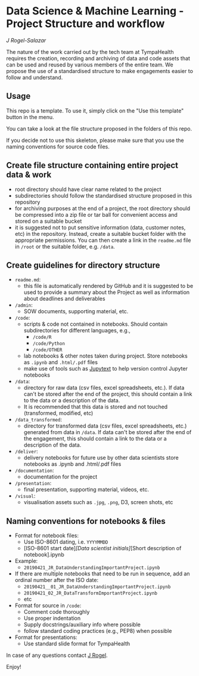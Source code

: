 # Data Science & Machine Learning - Project Structure and workflow

*J Rogel-Salazar*

The nature of the work carried out by the tech team at TympaHealth requires the creation, recording and archiving of data and code assets that can be used and reused by various members of the entire team. We propose the use of a standardised structure to make engagements easier to follow and understand.

## Usage

This repo is a template. To use it, simply click on the "Use this template" button in the menu.

You can take a look at the file structure proposed in the folders of this repo.

If you decide not to use this skeleton, please make sure that you use the naming conventions for source code files.

## Create file structure containing entire project data & work

* root directory should have clear name related to the project
* subdirectories should follow the standardised structure proposed in this repository
* for archiving purposes at the end of a project, the root directory should be compressed into a zip file or tar ball for convenient access and stored on a suitable bucket
* it is suggested not to put sensitive information (data, customer notes, etc) in the repository. Instead, create a suitable bucket folder with the appropriate permissions. You can then create a link in the `readme.md` file in `/root` or the suitable folder, e.g. `/data`.

## Create guidelines for directory structure

* `readme.md`:
	* this file is automatically rendered by GitHub and it is suggested to be used to provide a summary about the Project as well as information about deadlines and deliverables  
* `/admin`:
	* 	SOW documents, supporting material, etc.
* `/code`:
	* scripts & code not contained in notebooks. Should contain subdirectories for different languages, e.g.,
		* `/code/R`
		* `/code/Python`
		* `/code/OTHER`
	* lab notebooks & other notes taken during project. Store notebooks as `.ipynb` and `.html/.pdf` files
	* make use of tools such as [Jupytext](https://jupytext.readthedocs.io/en/latest/introduction.html) to help version control Jupyter notebooks
* `/data`:
	* directory for raw data (csv files, excel spreadsheets, etc.). If data can't be stored after the end of the project, this should contain a link to the data or a description of the data.
	* It is recommended that this data is stored and not touched (transformed, modified, etc)
* `/data_transformed`:
	* directory for transformed data (csv files, excel spreadsheets, etc.) generated from data in `/data`. If data can't be stored after the end of the engagement, this should contain a link to the data or a description of the data.
* `/deliver`:
	* delivery notebooks for future use by other data scientists store notebooks as .ipynb and .html/.pdf files
* `/documentation`:
	* documentation for the project  
* `/presentation`:
	* final presentation, supporting material, videos, etc.
* `/visual`:
	* visualisation assets such as `.jpg`, `.png`, D3, screen shots, etc

## Naming conventions for notebooks & files

* Format for notebook files:
	* Use ISO-8601 dating, i.e. `YYYYMMDD`
	* [ISO-8601 start date]_[Data scientist initials]_[Short description of notebook].ipynb
* Example:
	* `20190421_JR_DataUnderstandingImportantProject.ipynb`
* If there are multiple notebooks that need to be run in sequence, add an ordinal number after the ISO date:
  * `20190421__01_JR_DataUnderstandingImportantProject.ipynb`
  * `20190421_02_JR_DataTransformImportantProject.ipynb`
  * etc
* Format for source in `/code`:
	* Comment code thoroughly
	* Use proper indentation
	* Supply docstrings/auxiliary info where possible
	* follow standard coding practices (e.g., PEP8) when possible
* Format for presentations:
	* Use standard slide format for TympaHealth

In case of any questions contact [J Rogel](mailto:jay@tympahealth.com).

Enjoy!
